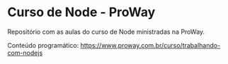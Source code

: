 # Curso de Node - ProWay
Repositório com as aulas do curso de Node ministradas na ProWay.

Conteúdo programático: https://www.proway.com.br/curso/trabalhando-com-nodejs
